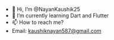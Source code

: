 - 👋 Hi, I’m @NayanKaushik25
- 🌱 I’m currently learning Dart and Flutter
- 📫 How to reach me?
- Email: kaushiknayan587@gmail.com

<!---
NayanKaushik25/NayanKaushik25 is a ✨ special ✨ repository because its `README.md` (this file) appears on your GitHub profile.
You can click the Preview link to take a look at your changes.
--->
